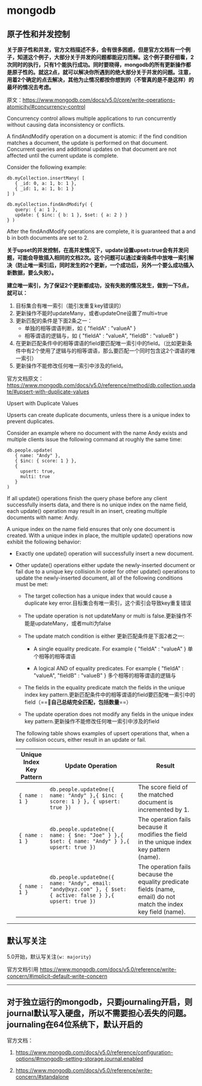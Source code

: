 # mongodb

## 原子性和并发控制

**关于原子性和并发，官方文档描述不多，会有很多困惑，但是官方文档有一个例子，知道这个例子，大部分关于并发的问题都能迎刃而解。这个例子要仔细看，2次同时的执行，只有1个能执行成功。同时要晓得，mongodb的所有更新操作都是原子性的。就这2点，就可以解决你所遇到的绝大部分关于并发的问题。注意，用着2个确定的点去解决，其他为止情况都按你想到的（不管真的是不是这样）的最坏的情况去考虑。**

原文：<https://www.mongodb.com/docs/v5.0/core/write-operations-atomicity/#concurrency-control>

Concurrency control allows multiple applications to run concurrently without causing data inconsistency or conflicts.

A findAndModify operation on a document is atomic: if the find condition matches a document, the update is performed on that document. Concurrent queries and additional updates on that document are not affected until the current update is complete.

Consider the following example:

```shell
db.myCollection.insertMany( [
   { _id: 0, a: 1, b: 1 },
   { _id: 1, a: 1, b: 1 }
] )
```

```shell
db.myCollection.findAndModify( {
   query: { a: 1 },
   update: { $inc: { b: 1 }, $set: { a: 2 } }
} )
```

After the findAndModify operations are complete, it is guaranteed that a and b in both documents are set to 2.

**关于upset的并发控制，在高并发情况下，update设置upset=true会有并发问题，可能会导致插入相同的文档2次。这个问题可以通过查询条件中放唯一索引解决（防止唯一索引后，同时发生的2个更新，一个成功后，另外一个要么成功插入新数据，要么失败）。**

**建立唯一索引，为了保证2个更新都成功，没有失败的情况发生，做到一下5点，就可以：**

1. 目标集合有唯一索引（能引发重复key错误的）
2. 更新操作不能时updateMany，或者updateOne设置了multi=true
3. 更新匹配的条件是下面2条之一：
   - 单独的相等谓语判断，如 { "fieldA" : "valueA" }
   - 相等谓语的逻辑与，如 { "fieldA" : "valueA", "fieldB" : "valueB" }
4. 在更新匹配条件中的相等谓语的field要匹配唯一索引中的field。（比如更新条件中有2个使用了逻辑与的相等谓语，那么要匹配一个同时包含这2个谓语的唯一索引）
5. 更新操作不能修改任何唯一索引中涉及的field。

官方文档原文：<https://www.mongodb.com/docs/v5.0/reference/method/db.collection.update/#upsert-with-duplicate-values>

Upsert with Duplicate Values

Upserts can create duplicate documents, unless there is a unique index to prevent duplicates.

Consider an example where no document with the name Andy exists and multiple clients issue the following command at roughly the same time:

```shell
db.people.update(
   { name: "Andy" },
   { $inc: { score: 1 } },
   {
     upsert: true,
     multi: true
   }
)
```

If all update() operations finish the query phase before any client successfully inserts data, and there is no unique index on the name field, each update() operation may result in an insert, creating multiple documents with name: Andy.

A unique index on the name field ensures that only one document is created. With a unique index in place, the multiple update() operations now exhibit the following behavior:

- Exactly one update() operation will successfully insert a new document.

- Other update() operations either update the newly-inserted document or fail due to a unique key collision.In order for other update() operations to update the newly-inserted document, all of the following conditions must be met:

  - The target collection has a unique index that would cause a duplicate key error.目标集合有唯一索引，这个索引会导致key重复错误

  - The update operation is not updateMany or multi is false.更新操作不能是updateMany，或者multi为false

  - The update match condition is either 更新匹配条件是下面2者之一:

    - A single equality predicate. For example { "fieldA" : "valueA" } 单个相等的相等谓语

    - A logical AND of equality predicates. For example { "fieldA" : "valueA", "fieldB" : "valueB" } 多个相等的相等谓语的逻辑与

  - The fields in the equality predicate match the fields in the unique index key pattern.更新匹配条件中的相等谓语的field要匹配唯一索引中的field（==:pill:**自己总结完全匹配，包括数量**==）

  - The update operation does not modify any fields in the unique index key pattern.更新操作不能修改任何唯一索引中涉及的field

  The following table shows examples of upsert operations that, when a key collision occurs, either result in an update or fail.

  |Unique Index Key Pattern|Update Operation|Result|
  |--|--|--|
  |`{ name : 1 }`|`db.people.updateOne({ name: "Andy" },{ $inc: { score: 1 } }, { upsert: true })`|The score field of the matched document is incremented by 1.|
  |`{ name : 1 }`|`db.people.updateOne({ name: { $ne: "Joe" } },{ $set: { name: "Andy" } },{ upsert: true })`|The operation fails because it modifies the field in the unique index key pattern (name).|
  |`{ name : 1 }`|`db.people.updateOne({ name: "Andy", email: "andy@xyz.com" }, { $set: { active: false } },{ upsert: true })`|The operation fails because the equality predicate fields (name, email) do not match the index key field (name).|

---

## 默认写关注

5.0开始，默认写关注`{w: majority}`

官方文档引用 <https://www.mongodb.com/docs/v5.0/reference/write-concern/#implicit-default-write-concern>

---

## 对于独立运行的mongodb，只要journaling开启，则journal默认写入硬盘，所以不需要担心丢失的问题。journaling在64位系统下，默认开启的

官方文档：

1. <https://www.mongodb.com/docs/v5.0/reference/configuration-options/#mongodb-setting-storage.journal.enabled>

2. <https://www.mongodb.com/docs/v5.0/reference/write-concern/#standalone>

